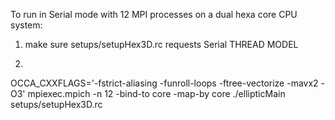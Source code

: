 To run in Serial mode with 12 MPI processes on a dual hexa core CPU system:

1. make sure setups/setupHex3D.rc requests Serial THREAD MODEL

2.

OCCA_CXXFLAGS='-fstrict-aliasing -funroll-loops -ftree-vectorize -mavx2 -O3'   mpiexec.mpich -n 12  -bind-to core -map-by core  ./ellipticMain setups/setupHex3D.rc